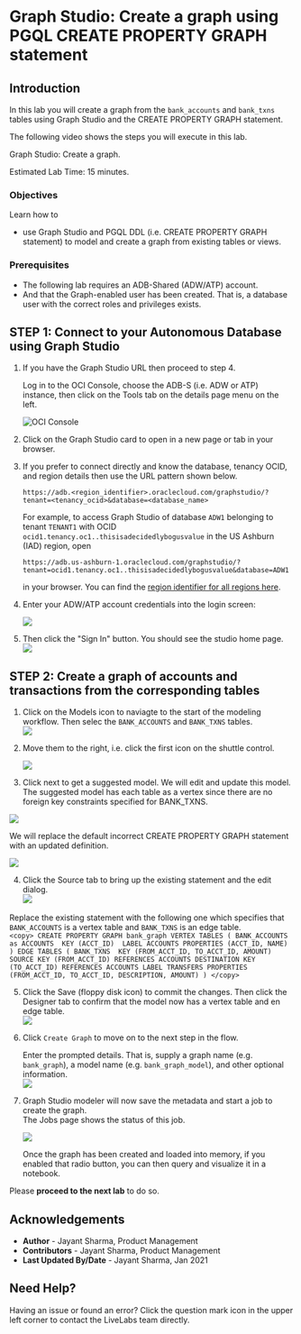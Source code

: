# Graph Studio: Create a graph using PGQL CREATE PROPERTY GRAPH statement

## Introduction

In this lab you will create a graph from the `bank_accounts` and `bank_txns` tables using Graph Studio and the CREATE PROPERTY GRAPH statement.

The following video shows the steps you will execute in this lab.

[](youtube:5g9i9HA_cn0) Graph Studio: Create a graph.

Estimated Lab Time: 15 minutes. 

### Objectives

Learn how to
- use Graph Studio and PGQL DDL (i.e. CREATE PROPERTY GRAPH statement) to model and create a graph from existing tables or views.

### Prerequisites

- The following lab requires an ADB-Shared (ADW/ATP) account. 
- And that the Graph-enabled user has been created. That is, a database user with the correct roles and privileges exists.

## **STEP 1**: Connect to your Autonomous Database using Graph Studio

1. If you have the Graph Studio URL then proceed to step 4. 

    Log in to the OCI Console, choose the ADB-S (i.e. ADW or ATP) instance, then click on the Tools tab on the details page menu on the left. 

   ![OCI Console](./images/oci-console-adb-tools-graph-studio-link.png)


2. Click on the Graph Studio card to open in a new page or tab in your browser. 

3. If you prefer to connect directly and know the database, tenancy OCID, and region details then use the URL pattern shown below.

    ```
    https://adb.<region_identifier>.oraclecloud.com/graphstudio/?tenant=<tenancy_ocid>&database=<database_name>
    ```

    For example, to access Graph Studio of database `ADW1` belonging to tenant `TENANT1` with OCID `ocid1.tenancy.oc1..thisisadecidedlybogusvalue` in the US Ashburn (IAD) region, open

    ```
    https://adb.us-ashburn-1.oraclecloud.com/graphstudio/?tenant=ocid1.tenancy.oc1..thisisadecidedlybogusvalue&database=ADW1
    ```

    in your browser. You can find the [region identifier for all regions here](https://docs.cloud.oracle.com/en-us/iaas/Content/General/Concepts/regions.htm).

4. Enter your ADW/ATP account credentials into the login screen:

    ![](./images/14-graph-studio-login.png " ")

5. Then click the "Sign In" button. You should see the studio home page.   
    ![](./images/15-graph-studio-home.png " ") 

## **STEP 2**: Create a graph of accounts and transactions from the corresponding tables

1. Click on the Models icon to naviagte to the start of the modeling workflow. Then selec the `BANK_ACCOUNTS` and `BANK_TXNS` tables.   
![](./images/16-modeler-view-tables.png " ")

2. Move them to the right, i.e. click the first icon on the shuttle control.   

   ![](./images/17-modeler-selected-tables.png " ")

3.  Click next to get a suggested model. We will edit and update this model. The suggested model has each table as a vertex since there are no foreign key constraints specified for BANK_TXNS.   

  ![](./images/18-modeler-suggested-model.png " ")    

  We will replace the default incorrect CREATE PROPERTY GRAPH statement with an updated definition.  

  ![](images/18b-incorrect-ddl.png " ")

4.  Click the Source tab to bring up the existing statement and the edit dialog.  
  ![](./images/19-modeler-correct-ddl.png " ")   

  Replace the existing statement with the following one which specifies that `BANK_ACCOUNTS` is a vertex table and `BANK_TXNS` is an edge table.  
    ```
    <copy>
    CREATE PROPERTY GRAPH bank_graph
        VERTEX TABLES (
            BANK_ACCOUNTS as ACCOUNTS 
            KEY (ACCT_ID) 
            LABEL ACCOUNTS
            PROPERTIES (ACCT_ID, NAME)
        )
        EDGE TABLES (
            BANK_TXNS 
            KEY (FROM_ACCT_ID, TO_ACCT_ID, AMOUNT)
            SOURCE KEY (FROM_ACCT_ID) REFERENCES ACCOUNTS
            DESTINATION KEY (TO_ACCT_ID) REFERENCES ACCOUNTS
            LABEL TRANSFERS
            PROPERTIES (FROM_ACCT_ID, TO_ACCT_ID, DESCRIPTION, AMOUNT)
        )
    </copy>
    ```

5. Click the Save (floppy disk icon) to commit the changes. Then click the Designer tab to confirm that the model now has a vertex table and en edge table.  
  ![](./images/20-modeler-fix-txn-label.png " ")  

6. Click `Create Graph` to move on to the next step in the flow.   

   Enter the prompted details. That is, supply a graph name (e.g. `bank_graph`), a model name (e.g. `bank_graph_model`), and other optional information.  
   ![](./images/22-modeler-create-graph.png " ")

7. Graph Studio modeler will now save the metadata and start a job to create the graph.  
   The Jobs page shows the status of this job. 

   ![](./images/23-jobs-create-graph.png " ")  

   Once the graph has been created and loaded into memory, if you enabled that radio button, you can then query and visualize it in a notebook.


Please **proceed to the next lab** to do so.

## Acknowledgements
* **Author** - Jayant Sharma, Product Management
* **Contributors** -  Jayant Sharma, Product Management
* **Last Updated By/Date** - Jayant Sharma, Jan 2021
  
## Need Help?  
Having an issue or found an error?  Click the question mark icon in the upper left corner to contact the LiveLabs team directly.
